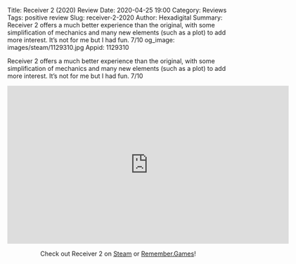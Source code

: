Title: Receiver 2 (2020) Review
Date: 2020-04-25 19:00
Category: Reviews
Tags: positive review
Slug: receiver-2-2020
Author: Hexadigital
Summary: Receiver 2 offers a much better experience than the original, with some simplification of mechanics and many new elements (such as a plot) to add more interest. It’s not for me but I had fun. 7/10
og_image: images/steam/1129310.jpg
Appid: 1129310

Receiver 2 offers a much better experience than the original, with some simplification of mechanics and many new elements (such as a plot) to add more interest. It’s not for me but I had fun. 7/10

<center><iframe src="https://www.youtube.com/embed/MwUAz07NF8A?feature=oembed" allow="accelerometer; autoplay; encrypted-media; gyroscope; picture-in-picture" width="640" height="360" frameborder="0"></iframe>

Check out Receiver 2 on [Steam](https://store.steampowered.com/app/1129310/?curator_clanid=34633900) or [Remember.Games](https://remember.games/game/2628/)!</center>
